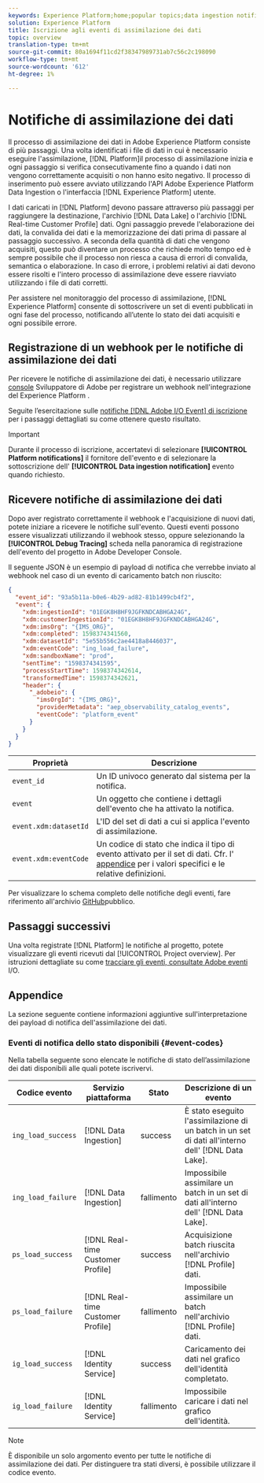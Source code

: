 ```yaml
---
keywords: Experience Platform;home;popular topics;data ingestion notifications;notifications;subscribe events;data ingestion status events;status events;subscribe;status notifications;
solution: Experience Platform
title: Iscrizione agli eventi di assimilazione dei dati
topic: overview
translation-type: tm+mt
source-git-commit: 80a1694f11cd2f38347989731ab7c56c2c198090
workflow-type: tm+mt
source-wordcount: '612'
ht-degree: 1%

---
```



# Notifiche di assimilazione dei dati

Il processo di assimilazione dei dati in Adobe Experience Platform consiste di più passaggi. Una volta identificati i file di dati in cui è necessario eseguire l&#39;assimilazione, [!DNL Platform]il processo di assimilazione inizia e ogni passaggio si verifica consecutivamente fino a quando i dati non vengono correttamente acquisiti o non hanno esito negativo. Il processo di inserimento può essere avviato utilizzando l&#39;API [](https://www.adobe.io/apis/experienceplatform/home/api-reference.html#!acpdr/swagger-specs/ingest-api.yaml) Adobe Experience Platform Data Ingestion o l&#39;interfaccia [!DNL Experience Platform] utente.

I dati caricati in [!DNL Platform] devono passare attraverso più passaggi per raggiungere la destinazione, l&#39;archivio [!DNL Data Lake] o l&#39;archivio [!DNL Real-time Customer Profile] dati. Ogni passaggio prevede l&#39;elaborazione dei dati, la convalida dei dati e la memorizzazione dei dati prima di passare al passaggio successivo. A seconda della quantità di dati che vengono acquisiti, questo può diventare un processo che richiede molto tempo ed è sempre possibile che il processo non riesca a causa di errori di convalida, semantica o elaborazione. In caso di errore, i problemi relativi ai dati devono essere risolti e l&#39;intero processo di assimilazione deve essere riavviato utilizzando i file di dati corretti.

Per assistere nel monitoraggio del processo di assimilazione, [!DNL Experience Platform] consente di sottoscrivere un set di eventi pubblicati in ogni fase del processo, notificando all’utente lo stato dei dati acquisiti e ogni possibile errore.

## Registrazione di un webhook per le notifiche di assimilazione dei dati

Per ricevere le notifiche di assimilazione dei dati, è necessario utilizzare [console](https://www.adobe.com/go/devs_console_ui) Sviluppatore di Adobe per registrare un webhook nell&#39;integrazione del Experience Platform .

Seguite l’esercitazione sulle [notifiche [!DNL Adobe I/O Event] di iscrizione](../../observability/notifications/subscribe.md) per i passaggi dettagliati su come ottenere questo risultato.

>[!IMPORTANT]
>
>Durante il processo di iscrizione, accertatevi di selezionare **[!UICONTROL Platform notifications]** il fornitore dell&#39;evento e di selezionare la sottoscrizione dell&#39; **[!UICONTROL Data ingestion notification]** evento quando richiesto.

## Ricevere notifiche di assimilazione dei dati

Dopo aver registrato correttamente il webhook e l&#39;acquisizione di nuovi dati, potete iniziare a ricevere le notifiche sull&#39;evento. Questi eventi possono essere visualizzati utilizzando il webhook stesso, oppure selezionando la **[!UICONTROL Debug Tracing]** scheda nella panoramica di registrazione dell&#39;evento del progetto in  Adobe Developer Console.

Il seguente JSON è un esempio di payload di notifica che verrebbe inviato al webhook nel caso di un evento di caricamento batch non riuscito:

```json
{
  "event_id": "93a5b11a-b0e6-4b29-ad82-81b1499cb4f2",
  "event": {
    "xdm:ingestionId": "01EGK8H8HF9JGFKNDCABHGA24G",
    "xdm:customerIngestionId": "01EGK8H8HF9JGFKNDCABHGA24G",
    "xdm:imsOrg": "{IMS_ORG}",
    "xdm:completed": 1598374341560,
    "xdm:datasetId": "5e55b556c2ae4418a8446037",
    "xdm:eventCode": "ing_load_failure",
    "xdm:sandboxName": "prod",
    "sentTime": "1598374341595",
    "processStartTime": 1598374342614,
    "transformedTime": 1598374342621,
    "header": {
      "_adobeio": {
        "imsOrgId": "{IMS_ORG}",
        "providerMetadata": "aep_observability_catalog_events",
        "eventCode": "platform_event"
      }
    }
  }
}
```

| Proprietà | Descrizione |
| --- | --- |
| `event_id` | Un ID univoco generato dal sistema per la notifica. |
| `event` | Un oggetto che contiene i dettagli dell&#39;evento che ha attivato la notifica. |
| `event.xdm:datasetId` | L&#39;ID del set di dati a cui si applica l&#39;evento di assimilazione. |
| `event.xdm:eventCode` | Un codice di stato che indica il tipo di evento attivato per il set di dati. Cfr. l&#39; [appendice](#event-codes) per i valori specifici e le relative definizioni. |

Per visualizzare lo schema completo delle notifiche degli eventi, fare riferimento all&#39;archivio [GitHub](https://github.com/adobe/xdm/blob/master/schemas/notifications/ingestion.schema.json)pubblico.

## Passaggi successivi

Una volta registrate [!DNL Platform] le notifiche al progetto, potete visualizzare gli eventi ricevuti dal [!UICONTROL Project overview]. Per istruzioni dettagliate su come [tracciare gli eventi, consultate  Adobe eventi](https://www.adobe.io/apis/experienceplatform/events/docs.html#!adobedocs/adobeio-events/master/support/tracing.md) I/O.

## Appendice

La sezione seguente contiene informazioni aggiuntive sull&#39;interpretazione dei payload di notifica dell&#39;assimilazione dei dati.

### Eventi di notifica dello stato disponibili {#event-codes}

Nella tabella seguente sono elencate le notifiche di stato dell’assimilazione dei dati disponibili alle quali potete iscrivervi.

| Codice evento | Servizio piattaforma | Stato | Descrizione di un evento |
| --- | ---------------- | ------ | ----------------- |
| `ing_load_success` | [!DNL Data Ingestion] | success | È stato eseguito l&#39;assimilazione di un batch in un set di dati all&#39;interno dell&#39; [!DNL Data Lake]. |
| `ing_load_failure` | [!DNL Data Ingestion] | fallimento | Impossibile assimilare un batch in un set di dati all&#39;interno dell&#39; [!DNL Data Lake]. |
| `ps_load_success` | [!DNL Real-time Customer Profile] | success | Acquisizione batch riuscita nell&#39;archivio [!DNL Profile] dati. |
| `ps_load_failure` | [!DNL Real-time Customer Profile] | fallimento | Impossibile assimilare un batch nell&#39;archivio [!DNL Profile] dati. |
| `ig_load_success` | [!DNL Identity Service] | success | Caricamento dei dati nel grafico dell&#39;identità completato. |
| `ig_load_failure` | [!DNL Identity Service] | fallimento | Impossibile caricare i dati nel grafico dell&#39;identità. |

>[!NOTE]
>
>È disponibile un solo argomento evento per tutte le notifiche di assimilazione dei dati. Per distinguere tra stati diversi, è possibile utilizzare il codice evento.